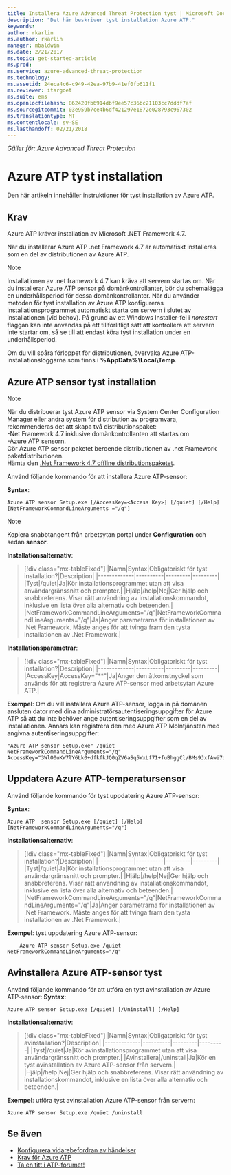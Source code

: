 ```yaml
---
title: Installera Azure Advanced Threat Protection tyst | Microsoft Docs
description: "Det här beskriver tyst installation Azure ATP."
keywords: 
author: rkarlin
ms.author: rkarlin
manager: mbaldwin
ms.date: 2/21/2017
ms.topic: get-started-article
ms.prod: 
ms.service: azure-advanced-threat-protection
ms.technology: 
ms.assetid: 24eca4c6-c949-42ea-97b9-41ef0fb611f1
ms.reviewer: itargoet
ms.suite: ems
ms.openlocfilehash: 862420fb6914dbf9ee57c36bc21103cc7dddf7af
ms.sourcegitcommit: 03e959b7ce4b6df421297e1872e028793c967302
ms.translationtype: MT
ms.contentlocale: sv-SE
ms.lasthandoff: 02/21/2018
---
```

*Gäller för: Azure Advanced Threat Protection*


# <a name="azure-atp-silent-installation"></a>Azure ATP tyst installation
Den här artikeln innehåller instruktioner för tyst installation av Azure ATP.

## <a name="prerequisites"></a>Krav

Azure ATP kräver installation av Microsoft .NET Framework 4.7. 

När du installerar Azure ATP .net Framework 4.7 är automatiskt installeras som en del av distributionen av Azure ATP.

> [!Note] 
> Installationen av .net framework 4.7 kan kräva att servern startas om. När du installerar Azure ATP sensor på domänkontrollanter, bör du schemalägga en underhållsperiod för dessa domänkontrollanter.
När du använder metoden för tyst installation av Azure ATP konfigureras installationsprogrammet automatiskt starta om servern i slutet av installationen (vid behov). På grund av ett Windows Installer-fel i *norestart* flaggan kan inte användas på ett tillförlitligt sätt att kontrollera att servern inte startar om, så se till att endast köra tyst installation under en underhållsperiod.

Om du vill spåra förloppet för distributionen, övervaka Azure ATP-installationsloggarna som finns i **%AppData%\Local\Temp**.



## <a name="azure-atp-sensor-silent-installation"></a>Azure ATP sensor tyst installation

> [!NOTE]
> När du distribuerar tyst Azure ATP sensor via System Center Configuration Manager eller andra system för distribution av programvara, rekommenderas det att skapa två distributionspaket:</br>-Net Framework 4.7 inklusive domänkontrollanten att startas om</br>-Azure ATP sensorn. </br>Gör Azure ATP sensor paketet beroende distributionen av .net Framework paketdistributionen. </br>Hämta den [.Net Framework 4.7 offline distributionspaketet](https://www.microsoft.com/download/details.aspx?id=49982). 


Använd följande kommando för att installera Azure ATP-sensor:

**Syntax**:

    Azure ATP sensor Setup.exe [/AccessKey=<Access Key>] [/quiet] [/Help] [NetFrameworkCommandLineArguments ="/q"] 
   

> [!NOTE]
> Kopiera snabbtangent från arbetsytan portal under **Configuration** och sedan **sensor**.


**Installationsalternativ**:

> [!div class="mx-tableFixed"]
|Namn|Syntax|Obligatoriskt för tyst installation?|Description|
|-------------|----------|---------|---------|
|Tyst|/quiet|Ja|Kör installationsprogrammet utan att visa användargränssnitt och prompter.|
|Hjälp|/help|Nej|Ger hjälp och snabbreferens. Visar rätt användning av installationskommandot, inklusive en lista över alla alternativ och beteenden.|
|NetFrameworkCommandLineArguments="/q"|NetFrameworkCommandLineArguments="/q"|Ja|Anger parametrarna för installationen av .Net Framework. Måste anges för att tvinga fram den tysta installationen av .Net Framework.|

**Installationsparametrar**:

> [!div class="mx-tableFixed"]
|Namn|Syntax|Obligatoriskt för tyst installation?|Description|
|-------------|----------|---------|---------|
|AccessKey|AccessKey="**"|Ja|Anger den åtkomstnyckel som används för att registrera Azure ATP-sensor med arbetsytan Azure ATP.|

**Exempel**: Om du vill installera Azure ATP-sensor, logga in på domänen ansluten dator med dina administratörsautentiseringsuppgifter för Azure ATP så att du inte behöver ange autentiseringsuppgifter som en del av installationen. Annars kan registrera den med Azure ATP Molntjänsten med angivna autentiseringsuppgifter:

    "Azure ATP sensor Setup.exe" /quiet NetFrameworkCommandLineArguments="/q" 
    AccessKey="3WlO0uKW7lY6Lk0+dfkfkJQ0qZV6aSq5WxLf71+fuBhggCl/BMs9JxfAwi7oy9vYGviazUS1EPpzte7z8s4grw==" 
    

## <a name="update-the-azure-atp-sensor"></a>Uppdatera Azure ATP-temperatursensor

Använd följande kommando för tyst uppdatering Azure ATP-sensor:

**Syntax**:

    Azure ATP  sensor Setup.exe [/quiet] [/Help] [NetFrameworkCommandLineArguments="/q"]


**Installationsalternativ**:

> [!div class="mx-tableFixed"]
|Namn|Syntax|Obligatoriskt för tyst installation?|Description|
|-------------|----------|---------|---------|
|Tyst|/quiet|Ja|Kör installationsprogrammet utan att visa användargränssnitt och prompter.|
|Hjälp|/help|Nej|Ger hjälp och snabbreferens. Visar rätt användning av installationskommandot, inklusive en lista över alla alternativ och beteenden.|
|NetFrameworkCommandLineArguments="/q"|NetFrameworkCommandLineArguments="/q"|Ja|Anger parametrarna för installationen av .Net Framework. Måste anges för att tvinga fram den tysta installationen av .Net Framework.|


**Exempel**: tyst uppdatering Azure ATP-sensor:

        Azure ATP sensor Setup.exe /quiet NetFrameworkCommandLineArguments="/q"

## <a name="uninstall-the-azure-atp-sensor-silently"></a>Avinstallera Azure ATP-sensor tyst

Använd följande kommando för att utföra en tyst avinstallation av Azure ATP-sensor: **Syntax**:

    Azure ATP sensor Setup.exe [/quiet] [/Uninstall] [/Help]
    
**Installationsalternativ**:

> [!div class="mx-tableFixed"]
|Namn|Syntax|Obligatoriskt för tyst avinstallation?|Description|
|-------------|----------|---------|---------|
|Tyst|/quiet|Ja|Kör avinstallationsprogrammet utan att visa användargränssnitt och prompter.|
|Avinstallera|/uninstall|Ja|Kör en tyst avinstallation av Azure ATP-sensor från servern.|
|Hjälp|/help|Nej|Ger hjälp och snabbreferens. Visar rätt användning av installationskommandot, inklusive en lista över alla alternativ och beteenden.|

**Exempel**: utföra tyst avinstallation Azure ATP-sensor från servern:


    Azure ATP sensor Setup.exe /quiet /uninstall
    



## <a name="see-also"></a>Se även

- [Konfigurera vidarebefordran av händelser](configure-event-forwarding.md)
- [Krav för Azure ATP](atp-prerequisites.md)
- [Ta en titt i ATP-forumet!](https://aka.ms/azureatpcommunity)
